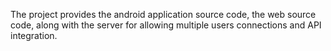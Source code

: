 The project provides the android application source code, the web source code, along with the server for allowing multiple users connections and API integration.